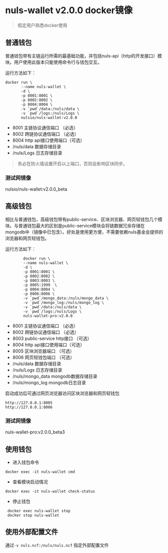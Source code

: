 # nuls-wallet v2.0.0 docker镜像
> 假定用户熟悉docker使用
## 普通钱包
普通钱包带有主链运行所需的最基础功能，并包括nuls-api（http的开发接口）模块。用户使用此版本只能使用命令行与钱包交互。

运行方法如下：

```
docker run \
       --name nuls-wallet \
       -d \
       -p 8001:8001 \
       -p 8002:8002 \
       -p 8004:8004 \
       -v `pwd`/data:/nuls/data \
       -v `pwd`/logs:/nuls/Logs \
       nulsio/nuls-wallet:v2.0.0
```
- 8001 主链协议通信端口    （必选）
- 8002 跨链协议通信端口    （必选）
- 8004 http api接口使用端口（可选）
- /nuls/data 数据存储目录   
- /nuls/Logs 日志存储目录

> 务必在防火墙设置开启以上端口，否则会影响区块同步。

### 测试网镜像 
nulsio/nuls-wallet:v2.0.0_beta

## 高级钱包
相比与普通钱包，高级钱包带有public-service、区块浏览器、网页轻钱包几个模块。与普通钱包最大的区别是public-service模块会将链数据冗余存储在mongodb中（镜像中已包含）。好处是使用更方便，不需要依赖nuls基金会提供的浏览器和网页轻钱包。

运行方法如下：

```
        docker run \
        --name nuls-wallet \
        -d \
        -p 8001:8001 \      
        -p 8002:8002 \
        -p 8003:8003 \      
        -p 8005:1999  \
        -p 8004:8004 \
        -p 8006:8006 \
        -v `pwd`/mongo_data:/nuls/mongo_data \
        -v `pwd`/mongo_log:/nuls/mongo_log \
        -v `pwd`/data:/nuls/data \
        -v `pwd`/logs:/nuls/Logs \
        nuls-wallet-pro:v2.0.0
```
- 8001 主链协议通信端口    （必选）
- 8002 跨链协议通信端口    （必选）
- 8003 public-service http接口  （可选）
- 8004 http api接口使用端口（可选）
- 8005 区块浏览器端口      （可选）
- 8006 网页轻钱包端口      （可选）
- /nuls/data 数据存储目录   
- /nuls/Logs 日志存储目录
- /nuls/mongo_data mongodb数据存储目录
- /nuls/mongo_log  mongodb日志目录

启动成功后可通过网页浏览器访问区块浏览器和网页轻钱包

```
http://127.0.0.1:8005
http://127.0.0.1:8006
```
### 测试网镜像
nuls-wallet-pro:v2.0.0_beta3
## 使用钱包
- 进入钱包命令

```
docker exec -it nuls-wallet cmd
```
- 查看模块启动情况

```
docker exec -it nuls-wallet check-status
```
- 停止钱包

```
 docker exec nuls-wallet stop
 docker stop nuls-wallet
```
## 使用外部配置文件
通过`-v nuls.ncf:/nuls/nuls.ncf` 指定外部配置文件